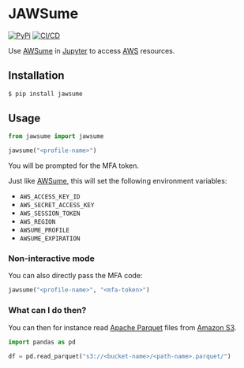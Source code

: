 # JAWSume

[![PyPi](https://img.shields.io/pypi/v/jawsume)](https://pypi.org/project/jawsume/)
[![CI/CD](https://github.com/FranzDiebold/jawsume/actions/workflows/ci.yml/badge.svg)](https://github.com/FranzDiebold/jawsume/actions/workflows/ci.yml)

Use [AWSume](https://awsu.me/) in [Jupyter](https://jupyter.org/) to access [AWS](https://aws.amazon.com/) resources.

## Installation

```bash
$ pip install jawsume
```

## Usage

```python
from jawsume import jawsume

jawsume("<profile-name>")
```

You will be prompted for the MFA token.

Just like [AWSume](https://awsu.me/), this will set the following environment variables:

- `AWS_ACCESS_KEY_ID`
- `AWS_SECRET_ACCESS_KEY`
- `AWS_SESSION_TOKEN`
- `AWS_REGION`
- `AWSUME_PROFILE`
- `AWSUME_EXPIRATION`

### Non-interactive mode

You can also directly pass the MFA code:

```python
jawsume("<profile-name>", "<mfa-token>")
```

### What can I do then?

You can then for instance read [Apache Parquet](https://parquet.apache.org/) files from [Amazon S3](https://aws.amazon.com/s3/).

```python
import pandas as pd

df = pd.read_parquet("s3://<bucket-name>/<path-name>.parquet/")
```
